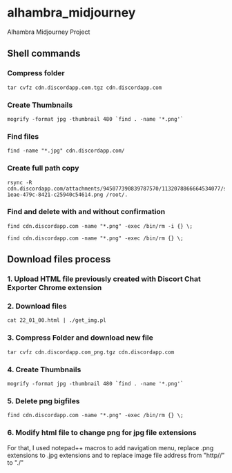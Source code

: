 # alhambra_midjourney
Alhambra Midjourney Project

## Shell commands

### Compress folder
```
tar cvfz cdn.discordapp.com.tgz cdn.discordapp.com
```

### Create Thumbnails
```
mogrify -format jpg -thumbnail 480 `find . -name '*.png'`
```

### Find files
```
find -name "*.jpg" cdn.discordapp.com/
```

### Create full path copy
```
rsync -R cdn.discordapp.com/attachments/945077390839787570/1132078866664534077/slyfoxsyndicate_Alhambrainlessness_996954b5-1eae-479c-8421-c25940c54614.png /root/.
```
### Find and delete with and without confirmation
```
find cdn.discordapp.com -name "*.png" -exec /bin/rm -i {} \;
```
```
find cdn.discordapp.com -name "*.png" -exec /bin/rm {} \;
```

## Download files process
### 1. Upload HTML file previously created with Discort Chat Exporter Chrome extension

### 2. Download files
```
cat 22_01_00.html | ./get_img.pl
```
### 3. Compress Folder and download new file

```
tar cvfz cdn.discordapp.com_png.tgz cdn.discordapp.com
```
### 4. Create Thumbnails
```
mogrify -format jpg -thumbnail 480 `find . -name '*.png'`
```

### 5. Delete png bigfiles
```
find cdn.discordapp.com -name "*.png" -exec /bin/rm {} \;
```

### 6. Modify html file to change png for jpg file extensions
For that, I used notepad++ macros to add navigation menu, replace .png extensions to .jpg extensions and to replace image file address from "http//" to "./"




